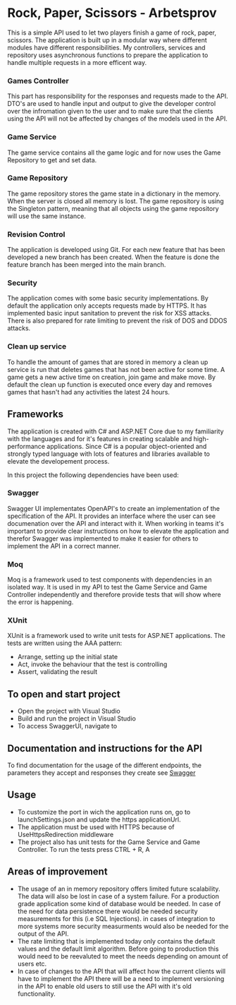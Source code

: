 # Rock, Paper, Scissors - Arbetsprov
This is a simple API used to let two players finish a game of rock, paper, scissors. The application is built up in a modular way where different modules have different responsibilities. My controllers, services and repository uses asynchronous functions to prepare the application to handle multiple requests in a more efficent way. 

### Games Controller
This part has responsibility for the responses and requests made to the API. DTO's are used to handle input and output to give the developer control over the infromation given to the user and to make sure that the clients using the API will not be affected by changes of the models used in the API.

### Game Service
The game service contains all the game logic and for now uses the Game Repository to get and set data. 

### Game Repository
The game repository stores the game state in a dictionary in the memory. When the server is closed all memory is lost. The game repository is using the Singleton pattern, meaning that all objects using the game repository will use the same instance.

### Revision Control
The application is developed using Git. For each new feature that has been developed a new branch has been created. When the feature is done the feature branch has been merged into the main branch.

### Security
The application comes with some basic security implementations. By default the application only accepts requests made by HTTPS. It has implemented basic input sanitation to prevent the risk for XSS attacks. There is also prepared for rate limiting to prevent the risk of DOS and DDOS attacks.

### Clean up service
To handle the amount of games that are stored in memory a clean up service is run that deletes games that has not been active for some time. A game gets a new active time on creation, join game and make move. By default the clean up function is executed once every day and removes games that hasn't had any activities the latest 24 hours. 


## Frameworks
The application is created with C# and ASP.NET Core due to my familiarity with the languages and for it's features in creating scalable and high-performance applications. Since C# is a popular object-oriented and strongly typed language with lots of features and libraries available to elevate the developement process. 

In this project the following dependencies have been used:

### Swagger
Swagger UI implementates OpenAPI's to create an implementation of the specification of the API. It provides an interface where the user can see documenation over the API and interact with it. When working in teams it's important to provide clear instructions on how to elevate the application and therefor Swagger was implemented to make it easier for others to implement the API in a correct manner. 

### Moq
Moq is a framework used to test components with dependencies in an isolated way. It is used in my API to test the Game Service and Game Controller independently and therefore provide tests that will show where the error is happening. 

### XUnit
XUnit is a framework used to write unit tests for ASP.NET applications. The tests are written using the AAA pattern:
- Arrange, setting up the initial state
- Act, invoke the behaviour that the test is controlling
- Assert, validating the result


## To open and start project
- Open the project with Visual Studio 
- Build and run the project in Visual Studio
- To access SwaggerUI, navigate to 


## Documentation and instructions for the API
To find documentation for the usage of the different endpoints, the parameters they accept and responses they create see [Swagger](https://localhost:8000/swagger/index.html)


## Usage
- To customize the port in wich the application runs on, go to launchSettings.json and update the https applicationUrl.
- The application must be used with HTTPS because of UseHttpsRedirection middleware
- The project also has unit tests for the Game Service and Game Controller. To run the tests press CTRL + R, A


## Areas of improvement
- The usage of an in memory repository offers limited future scalability. The data will also be lost in case of a system failure. For a production grade application some kind of database would be needed. In case of the need for data persistence there would be needed security measurements for this (i.e SQL Injections). in cases of integration to more systems more security measurments would also be needed for the output of the API. 
- The rate limiting that is implemented today only contains the default values and the default limit algorithm. Before going to production this would need to be reevaluted to meet the needs depending on amount of users etc. 
- In case of changes to the API that will affect how the current clients will have to implement the API there will be a need to implement versioning in the API to enable old users to still use the API with it's old functionality. 
